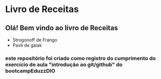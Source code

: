 
# Livro de Receitas

## Olá! Bem vindo ao livro de Receitas

* Strogonoff de Frango
* Pavê de galak


### este repositório foi criado como registro do cumprimento do exercício de aula "introdução ao git/github" do bootcampEduzzDIO